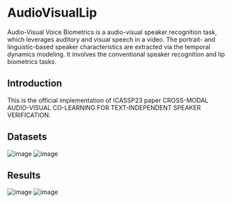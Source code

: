 # AudioVisualLip

Audio-Visual Voice Biometrics is a audio-visual speaker recognition task, which leverages auditory and visual speech in a video. The portrait- and linguistic-based speaker characteristics are extracted via the temporal dynamics modeling. It involves the conventional speaker recognition and lip biometrics tasks.

## Introduction
This is the official implementation of ICASSP23 paper CROSS-MODAL AUDIO-VISUAL CO-LEARNING FOR TEXT-INDEPENDENT SPEAKER VERIFICATION.

## Datasets
![image](https://github.com/DanielMengLiu/AudioVisualLip/assets/45690014/d1f88a36-e874-49cd-a02c-25b98c423362)
![image](https://github.com/DanielMengLiu/AudioVisualLip/assets/45690014/1f2d5917-8cd8-4e57-b0c7-872f020f2bf5)

## Results
![image](https://github.com/DanielMengLiu/AudioVisualLip/assets/45690014/d70da2de-c2f8-417f-999d-2d9778ba719a)
![image](https://github.com/DanielMengLiu/AudioVisualLip/assets/45690014/f548da67-f55a-4af0-9ec4-8a85b7ceff73)

